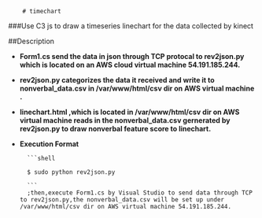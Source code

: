         # timechart

###Use C3 js to draw a timeseries linechart for the data collected by kinect



##Description
* **Form1.cs send the data in json through TCP protocal to rev2json.py which is located on an AWS cloud virtual machine 54.191.185.244.**
* **rev2json.py categorizes the data it received and write it to nonverbal_data.csv in /var/www/html/csv dir on AWS virtual machine  .** 
* **linechart.html ,which is located in /var/www/html/csv dir on AWS virtual machine reads in the nonverbal_data.csv gernerated by rev2json.py to draw nonverbal feature score to linechart.** 


* **Execution Format**




        ```shell

        $ sudo python rev2json.py

        ```
        ;then,execute Form1.cs by Visual Studio to send data through TCP to rev2json.py,the nonverbal_data.csv will be set up under /var/www/html/csv dir on AWS virtual machine 54.191.185.244.

